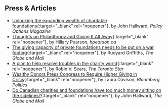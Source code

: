 ## Press & Articles

* [Unlocking the expanding wealth of charitable foundations](https://policyoptions.irpp.org/magazines/may-2020/unlocking-the-expanding-wealth-of-charitable-foundations/){:target="_blank" rel="noopener"}, by John Hallward, *Policy Options Magazine*
* [Thoughts on Philanthropy and Giving It All Away](https://hpearson.ca/thoughts-on-philanthropy-and-giving-it-all-away/){:target="_blank" rel="noopener"}, by Hillary Pearson, *hpearson.ca*
* [The giving capacity of private foundations needs to be put on a war footing](https://www.theglobeandmail.com/business/commentary/article-the-giving-capacity-of-private-foundations-needs-to-be-put-on-a-war/){:target="_blank" rel="noopener"}, by Rudyard Griffiths, *The Globe and Mail*
* [A plan to help resolve troubles in the charity world](https://www.thestar.com/opinion/contributors/2020/12/13/a-plan-to-help-resolve-troubles-in-the-charity-world.html){:target="_blank" rel="noopener"}, by Robin V. Sears, *The Toronto Star*
 * [Wealthy Donors Press Congress to Require Higher Giving in Crisis](https://www.bloomberg.com/news/articles/2020-05-19/wealthy-donors-press-congress-to-require-higher-giving-in-crisis){:target="_blank" rel="noopener"}, by Laura Davison, *Bloomberg Politics*
 * [Do Canadian charities and foundations have too much money sitting on the sidelines?](https://www.theglobeandmail.com/business/commentary/article-do-canadian-charities-and-foundations-have-too-much-money-sitting-on/){:target="_blank" rel="noopener"}, by John Hallward, *The Globe and Mail*